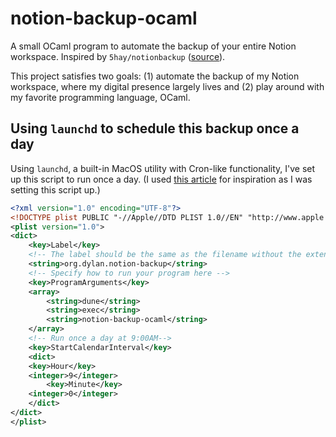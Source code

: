 # notion-backup-ocaml

A small OCaml program to automate the backup of your entire Notion workspace. Inspired by `5hay/notionbackup` ([source](https://github.com/5hay/notionbackup)).

This project satisfies two goals: (1) automate the backup of my Notion workspace, where my digital presence largely lives and (2) play around with my favorite programming language, OCaml.

## Using `launchd` to schedule this backup once a day

Using `launchd`, a built-in MacOS utility with Cron-like functionality, I've set
up this script to run once a day. (I used [this article](https://killtheyak.com/schedule-jobs-launchd/) for inspiration as I was setting this script up.)

```xml
<?xml version="1.0" encoding="UTF-8"?>
<!DOCTYPE plist PUBLIC "-//Apple//DTD PLIST 1.0//EN" "http://www.apple.com/DTDs/PropertyList-1.0.dtd">
<plist version="1.0">
<dict>
    <key>Label</key>
    <!-- The label should be the same as the filename without the extension -->
    <string>org.dylan.notion-backup</string>
    <!-- Specify how to run your program here -->
    <key>ProgramArguments</key>
    <array>
        <string>dune</string>
        <string>exec</string>
        <string>notion-backup-ocaml</string>
    </array>
    <!-- Run once a day at 9:00AM-->
    <key>StartCalendarInterval</key>
    <dict>
	<key>Hour</key>
	<integer>9</integer>
        <key>Minute</key>
	<integer>0</integer>
    </dict>
</dict>
</plist>
```
